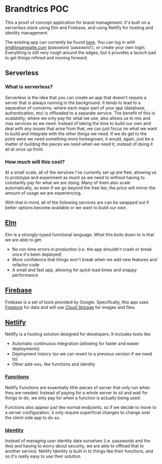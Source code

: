 # Brandtrics POC #

This a proof of concept application for brand management. It's built on a serverless stack using Elm and Firebase, and using Netlify for hosting and identity management.

The existing app can currently be found [here](https://condescending-knuth-5f0ba0.netlify.com). You can log in with jim@loganwaite.com (password 'password'), or create your own login. Everything is still very rough around the edges, but it provides a launch pad to get things refined and moving forward.

## Serverless ##
### What is serverless? ###
Serverless is the idea that you can create an app that doesn't require a server that is always running in the background. It tends to lead to a separation of concerns, where each major part of your app (database, authentication, etc) is offloaded to a separate service. The benefit of this is scalability, where we only pay for what we use, also allows us to mix and max services as we need. Instead of taking the time to build our own and deal with any issues that arise from that, we can just focus on what we want to build and integrate with the other things we need. If we do get to the point were we need something more homegrown, it would, again, just be a matter of building the pieces we need when we need it, instead of doing it all at once up front.

### How much will this cost? ###
At a small scale, all of the services I've currently set up are free, allowing us to prototype and experiment as much as we need to without having to constantly pay for what we are doing. Many of them also scale automatically, so even if we go beyond the free tier, the price will mirror the amount of usage we are experiencing. 

With that in mind, all of the following services are can be swapped out if better options become available or we want to build our own.

## [Elm](https://elm-lang.org) ##
Elm is a strongly-typed functional language. What this boils down to is that we are able to get:
- No run-time errors in production (i.e. the app shouldn't crash or break once it's been deployed)
- More confidence that things won't break when we add new features and refactor code
- A small and fast app, allowing for quick load times and snappy performance

## [Firebase](https://firebase.google.com) ##
Firebase is a set of tools provided by Google. Specifically, this app uses [Firestore](https://firebase.google.com/products/firestore) for data and will use [Cloud Storage](https://firebase.google.com/products/storage) for images and files.
 
## [Netlify](https://www.netlify.com) ##
Netlify is a hosting solution designed for developers. It includes tools like
- Automatic continuous integration (allowing for faster and easier deployments)
- Deployment history (so we can revert to a previous version if we need to)
- Other add-ons, like functions and identity

### [Functions](https://www.netlify.com/products/functions/) ###
Netlify Functions are essentially little pieces of server that only run when they are needed. Instead of paying for a whole server to sit and wait for things to do, we only pay for when a function is actually being used.

Functions also appear just like normal endpoints, so if we decide to move to a server configuration, it only require superficial changes to change over the client side app to do so.

### [Identity](https://docs.netlify.com/visitor-access/identity/#enable-identity-in-the-ui) ###
Instead of managing user identity data ourselves (i.e. passwords and the like) and having to worry about security, we are able to offload that to another service. Netlify Identity is built in to things like their functions, and so it's really easy to use their solution.
